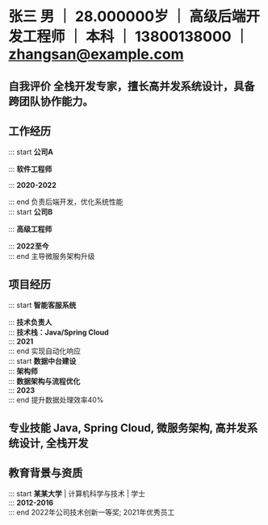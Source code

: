 # 张三 男 ｜ 28.000000岁 ｜ 高级后端开发工程师 ｜ 本科 ｜ 13800138000 ｜ zhangsan@example.com 

## 自我评价 全栈开发专家，擅长高并发系统设计，具备跨团队协作能力。  

## 工作经历  

::: start **公司A**  

::: **软件工程师**  

::: **2020-2022**  

::: end 
负责后端开发，优化系统性能  
::: start **公司B**  

::: **高级工程师**  

::: **2022至今**  
::: end 
主导微服务架构升级   
## 项目经历  
::: start **智能客服系统**  

::: **技术负责人**  
::: **技术栈：Java/Spring Cloud**  
::: **2021**  
::: end 
实现自动化响应  
::: start **数据中台建设**  
::: **架构师**  
::: **数据架构与流程优化**  
::: **2023**  
::: end 
提升数据处理效率40%   
## 专业技能 Java, Spring Cloud, 微服务架构, 高并发系统设计, 全栈开发  
## 教育背景与资质 
::: start **某某大学** | 计算机科学与技术 | 学士  
::: **2012-2016**  
::: end 
2022年公司技术创新一等奖; 2021年优秀员工
